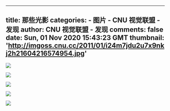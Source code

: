 
---
title: 那些光影
categories: 
    - 图片
    - CNU 视觉联盟 - 发现
author: CNU 视觉联盟 - 发现
comments: false
date: Sun, 01 Nov 2020 15:43:23 GMT
thumbnail: 'http://imgoss.cnu.cc/2011/01/i24m7jdu2u7x9nkj2h21604216574954.jpg'
---

<div>   
<img src="http://imgoss.cnu.cc/2011/01/i24m7jdu2u7x9nkj2h21604216574954.jpg" referrerpolicy="no-referrer"><div class="img_description"></div><p></p><img src="http://imgoss.cnu.cc/2011/01/y6xo0ejf6vfuj51q1iq1604216574955.jpg" referrerpolicy="no-referrer"><div class="img_description"></div><p></p><img src="http://imgoss.cnu.cc/2011/01/xt8a7y9fbghwn5p52a61604216574955.jpg" referrerpolicy="no-referrer"><div class="img_description"></div><p></p><img src="http://imgoss.cnu.cc/2011/01/b16mpz25cpb3018wone1604216574955.jpg" referrerpolicy="no-referrer"><div class="img_description"></div><p></p><img src="http://imgoss.cnu.cc/2011/01/g41by8w3ajhigkkxzho1604216574956.jpg" referrerpolicy="no-referrer"><div class="img_description"></div><p></p>  
</div>
            